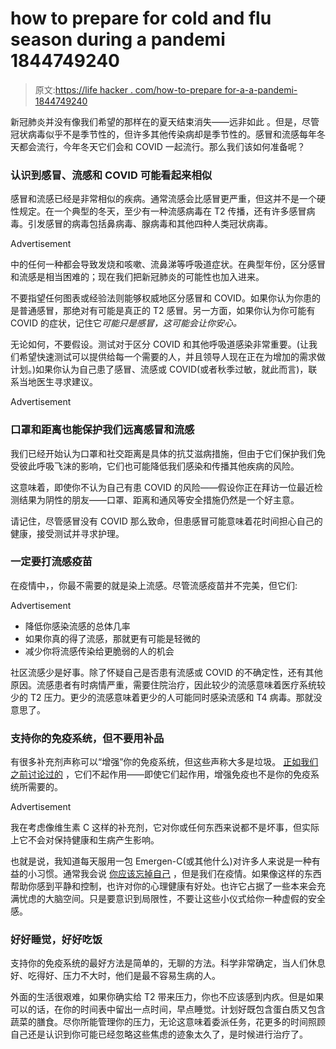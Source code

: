 # how to prepare for cold and flu season during a pandemi 1844749240

> 原文:[https://life hacker . com/how-to-prepare for-a-a-pandemi-1844749240](https://lifehacker.com/how-to-prepare-for-cold-and-flu-season-during-a-pandemi-1844749240)

新冠肺炎并没有像我们希望的那样在的夏天结束消失——远非如此 。但是，尽管冠状病毒似乎不是季节性的，但许多其他传染病却是季节性的。感冒和流感每年冬天都会流行，今年冬天它们会和 COVID 一起流行。那么我们该如何准备呢？

### 认识到感冒、流感和 COVID 可能看起来相似

感冒和流感已经是非常相似的疾病。通常流感会比感冒更严重，但这并不是一个硬性规定。在一个典型的冬天，至少有一种流感病毒在 T2 传播，还有许多感冒病毒。引发感冒的病毒包括鼻病毒、腺病毒和其他四种人类冠状病毒。

<label class="bxm4mm-13 juykRM">Advertisement</label>

中的任何一种都会导致发烧和咳嗽、流鼻涕等呼吸道症状。在典型年份，区分感冒和流感是相当困难的；现在我们把新冠肺炎的可能性也加入进来。

不要指望任何图表或经验法则能够权威地区分感冒和 COVID。如果你认为你患的是普通感冒，那绝对有可能是真正的 T2 感冒。另一方面，如果你认为你可能有 COVID 的症状，记住它*可能只是感冒，这可能会让你安心。*

无论如何，不要假设。测试对于区分 COVID 和其他呼吸道感染非常重要。(让我们希望快速测试可以提供给每一个需要的人，并且领导人现在正在为增加的需求做计划。)如果你认为自己患了感冒、流感或 COVID(或者秋季过敏，就此而言)，联系当地医生寻求建议。

<label class="bxm4mm-13 juykRM">Advertisement</label>

### 口罩和距离也能保护我们远离感冒和流感

我们已经开始认为口罩和社交距离是具体的抗艾滋病措施，但由于它们保护我们免受彼此呼吸飞沫的影响，它们也可能降低我们感染和传播其他疾病的风险。

这意味着，即使你不认为自己有患 COVID 的风险——假设你正在拜访一位最近检测结果为阴性的朋友——口罩、距离和通风等安全措施仍然是一个好主意。

请记住，尽管感冒没有 COVID 那么致命，但患感冒可能意味着花时间担心自己的健康，接受测试并寻求护理。

### 一定要打流感疫苗

在疫情中，，你最不需要的就是染上流感。尽管流感疫苗并不完美，但它们:

<label class="bxm4mm-13 juykRM">Advertisement</label>

*   降低你感染流感的总体几率
*   如果你真的得了流感，那就更有可能是轻微的
*   减少你将流感传染给更脆弱的人的机会

社区流感少是好事。除了怀疑自己是否患有流感或 COVID 的不确定性，还有其他原因。流感患者有时病情严重，需要住院治疗，因此较少的流感意味着医疗系统较少的 T2 压力。更少的流感意味着更少的人可能同时感染流感和 T4 病毒。那就没意思了。

### 支持你的免疫系统，但不要用补品

有很多补充剂声称可以“增强”你的免疫系统，但这些声称大多是垃圾。 [正如我们之前讨论过的](https://lifehacker.com/you-dont-actually-want-to-boost-your-immune-system-1842754207) ，它们不起作用——即使它们起作用，增强免疫也不是你的免疫系统所需要的。

<label class="bxm4mm-13 juykRM">Advertisement</label>

我在考虑像维生素 C 这样的补充剂，它对你或任何东西来说都不是坏事，但实际上它不会对保持健康和生病产生影响。

也就是说，我知道每天服用一包 Emergen-C(或其他什么)对许多人来说是一种有益的小习惯。通常我会说 [你应该忘掉自己](https://vitals.lifehacker.com/the-placebo-effect-is-no-reason-to-buy-junk-1774878033) ，但是我们在疫情。如果像这样的东西帮助你感到平静和控制，也许对你的心理健康有好处。也许它占据了一些本来会充满忧虑的大脑空间。只是要意识到局限性，不要让这些小仪式给你一种虚假的安全感。

### 好好睡觉，好好吃饭

支持你的免疫系统的最好方法是简单的，无聊的方法。科学非常确定，当人们休息好、吃得好、压力不大时，他们是最不容易生病的人。

外面的生活很艰难，如果你确实给 T2 带来压力，你也不应该感到内疚。但是如果可以的话，在你的时间表中留出一点时间，早点睡觉。计划好既包含蛋白质又包含蔬菜的膳食。尽你所能管理你的压力，无论这意味着委派任务，花更多的时间照顾自己还是认识到你可能已经忽略这些焦虑的迹象太久了，是时候进行治疗了。